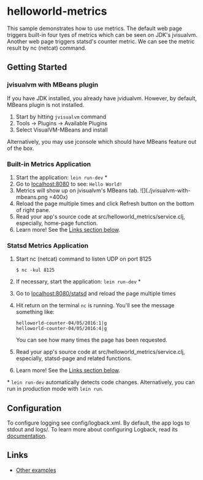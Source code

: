 # helloworld-metrics

This sample demonstrates how to use metrics. The default web page triggers
built-in four tyes of metrics which can be seen on JDK's jvisualvm. Another web page
triggers statsd's counter metric. We can see the metric result by nc (netcat) command.

## Getting Started

### jvisualvm with MBeans plugin

If you have JDK installed, you already have jvidualvm. However, by default,
MBeans plugin is not installed.

1. Start by hitting `jvisualvm` command
2. Tools -> Plugins -> Available Plugins
3. Select VisualVM-MBeans and install

Alternatively, you may use jconsole which should have MBeans feature out of the box.

### Built-in Metrics Application

1. Start the application: `lein run-dev` \*
2. Go to [localhost:8080](http://localhost:8080/) to see: `Hello World!`
3. Metrics will show up on jvisualvm's MBeans tab. ![](./jvisualvm-with-mbeans.png =400x)
4. Reload the page multiple times and click Refresh button on the bottom of right pane.
5. Read your app's source code at src/helloworld_metrics/service.clj,
   especially, home-page function.
6. Learn more! See the [Links section below](#links).

### Statsd Metrics Application

1. Start nc (netcat) command to listen UDP on port 8125

    ```
    $ nc -kul 8125
    ```

2. If necessary, start the application: `lein run-dev` \*
3. Go to [localhost:8080/statsd](http://localhost:8080/statsd) and reload the page multiple times
4. Hit return on the terminal `nc` is running. You'll see the message something like:

    ```
    helloworld-counter-04/05/2016:1|g
    helloworld-counter-04/05/2016:4|g
    ```

    You can see how many times the page has been requested.
5. Read your app's source code at src/helloworld_metrics/service.clj,
   especially, statsd-page and related functions.
6. Learn more! See the [Links section below](#links).


\* `lein run-dev` automatically detects code changes. Alternatively, you can run in production mode
with `lein run`.


## Configuration

To configure logging see config/logback.xml. By default, the app logs to stdout and logs/.
To learn more about configuring Logback, read its [documentation](http://logback.qos.ch/documentation.html).

## Links
* [Other examples](https://github.com/pedestal/samples)

